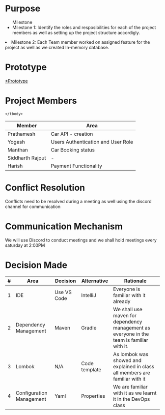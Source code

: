 <h1>Purpose</h1>
<ul>
Milestone
   <li>Milestone 1: Identify the roles and resposibilities for each of the project members as well as setting up the project structure accordigly.</li>
</ul>

   <li>Milestone 2: Each Team member worked on assigned feature for the project as well as we created In-memory database. </li>
</ul>

  <h1>Prototype</h1>
  <a href="https://drive.google.com/file/d/1Y_JMWRthXNXGP7GGjJre9CIux7mjER56/view" alt=" Prototype">*Prototype</a>

   <h1>Project Members</h1>

   <table>
    <thead>
        <tr>
            <th>Member</th>
            <th>Area</th>
        </tr>
    </thead>
    <tbody>
        <tr>
            <td>Prathamesh</td>
            <td>Car API - creation</td>
        </tr>
        <tr>
            <td>Yogesh</td>
            <td>Users Authentication and User Role</td>
        </tr>
        <tr>
            <td>Manthan</td>
            <td>Car Booking status</td>
        </tr>
        <tr>
            <td>Siddharth Rajput</td>
            <td> - </td>
        </tr>
        <tr>
            <td>Harish</td>
            <td>Payment Functionality</td>
        </tr>
        
    </tbody>
</table>

<h1>Conflict Resolution</h1>

<p>Conflicts need to be resolved during a meeting as well using the discord channel for communication</p>

<h1>Communication Mechanism</h1>
<p>We will use Discord to conduct meetings and we shall hold meetings every saturday at 2:00PM</p>

<h1>Decision Made</h1>
 <table>
  <thead>
    <tr>
      <th>#</th>
      <th>Area</th>
      <th>Decision</th>
      <th>Alternative</th>
      <th>Rationale</th>
    </tr>
  </thead>
  <tbody>
    <tr>
      <td>1</td>
      <td>IDE</td>
      <td>Use VS Code</td>
      <td>IntelliJ</td>
      <td>Everyone is familiar with it already</td>
    </tr>
    <tr>
      <td>2</td>
      <td>Dependency Management</td>
      <td>Maven</td>
      <td>Gradle</td>
      <td>We shall use maven for dependency management as everyone in the team is familiar with it.</td>
    </tr>
    <tr>
      <td>3</td>
      <td>Lombok</td>
      <td>N/A</td>
      <td>Code template</td>
      <td>As lombok was showed and explained in class all members are familiar with it </td>
    </tr>
    <tr>
      <td>4</td>
      <td>Configuration Management</td>
      <td>Yaml</td>
      <td>Properties</td>
      <td>We are familiar with it as we learnt it in the DevOps class</td>
    </tr>

  </tbody>
</table>
